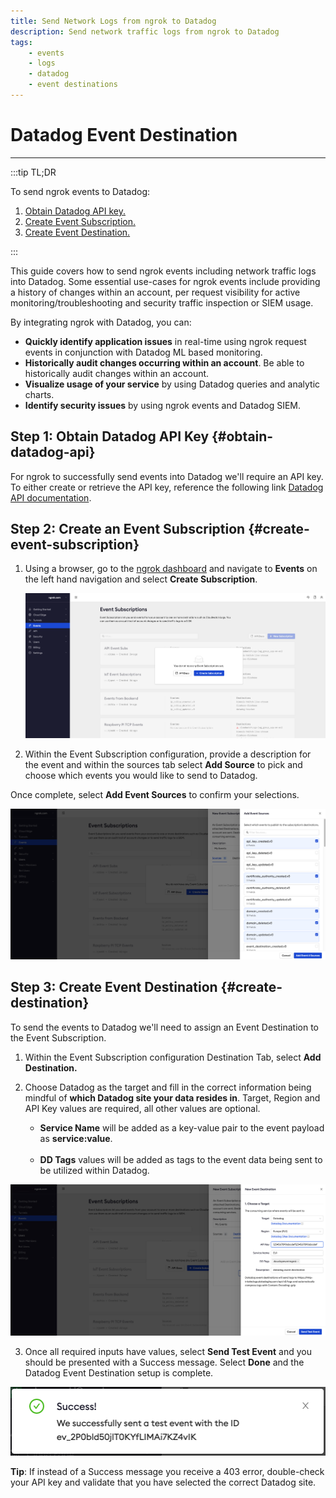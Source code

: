 ```yaml
---
title: Send Network Logs from ngrok to Datadog
description: Send network traffic logs from ngrok to Datadog
tags:
    - events
    - logs
    - datadog
    - event destinations
---
```


# Datadog Event Destination
------------

:::tip TL;DR

To send ngrok events to Datadog:
1. [Obtain Datadog API key.](#obtain-datadog-api)
1. [Create Event Subscription.](#create-event-subscription)
1. [Create Event Destination.](#create-destination)


:::


This guide covers how to send ngrok events including network traffic logs into Datadog.
Some essential use-cases for ngrok events include providing a history of changes within an account, per request visibility for active monitoring/troubleshooting and security traffic inspection or SIEM usage.

By integrating ngrok with Datadog, you can:

- **Quickly identify application issues** in real-time using ngrok request events in conjunction with Datadog ML based monitoring.
- **Historically audit changes occurring within an account**.  Be able to historically audit changes within an account.
- **Visualize usage of your service** by using Datadog queries and analytic charts.
- **Identify security issues** by using ngrok events and Datadog SIEM.


## **Step 1**: Obtain Datadog API Key {#obtain-datadog-api}

For ngrok to successfully send events into Datadog we'll require an API key. To either create or retrieve the API key, reference the following link [Datadog API documentation](https://docs.datadoghq.com/account_management/api-app-keys/#add-an-api-key-or-client-token). 


## **Step 2**: Create an Event Subscription {#create-event-subscription}

1. Using a browser, go to the [ngrok dashboard](https://dashboard.ngrok.com) and navigate to **Events** on the left hand navigation and select **Create Subscription**.
    
    ![ngrok event subscription](img/event_sub.png)


2. Within the Event Subscription configuration, provide a description for the event and within the sources tab select **Add Source** to pick and choose which events you would like to send to Datadog.

Once complete, select **Add Event Sources** to confirm your selections.

![ngrok event sources](img/event_sources.png)

## **Step 3**: Create Event Destination {#create-destination}

To send the events to Datadog we'll need to assign an Event Destination to the Event Subscription.

1. Within the Event Subscription configuration Destination Tab, select **Add Destination.**

1. Choose Datadog as the target and fill in the correct information being mindful of **which Datadog site your data resides in**.  Target, Region and API Key values are required, all other values are optional.

    - **Service Name** will be added as a key-value pair to the event payload as **service:value**.<br></br>
    - **DD Tags** values will be added as tags to the event data being sent to be utilized within Datadog.

![ngrok event destination](img/event_destination.png)

3. Once all required inputs have values, select **Send Test Event** and you should be presented with a Success message.  Select **Done** and the Datadog Event Destination setup is complete.

![ngrok event destination success](img/success.png)

**Tip**: If instead of a Success message you receive a 403 error, double-check your API key and validate that you have selected the correct Datadog site.
